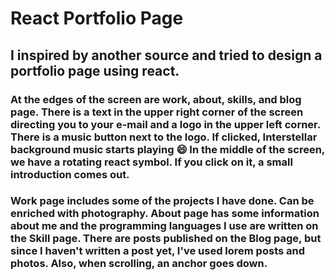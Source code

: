 # React Portfolio Page 

## I inspired by another source and tried to design a portfolio page using react. 

### At the edges of the screen are work, about, skills, and blog page. There is a text in the upper right corner of the screen directing you to your e-mail and a logo in the upper left corner. There is a music button next to the logo. If clicked, Interstellar background music starts playing :smile: In the middle of the screen, we have a rotating react symbol. If you click on it, a small introduction comes out.

### Work page includes some of the projects I have done. Can be enriched with photography. About page has some information about me and the programming languages I use are written on the Skill page. There are posts published on the Blog page, but since I haven't written a post yet, I've used lorem posts and photos. Also, when scrolling, an anchor goes down.